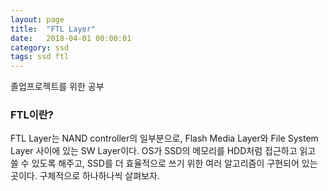 ```yaml
---
layout: page
title:  "FTL Layer"
date:   2018-04-01 00:00:01
category: ssd
tags: ssd ftl
---
```


졸업프로젝트를 위한 공부

<!-- more -->

### FTL이란?

FTL Layer는 NAND controller의 일부분으로, Flash Media Layer와 File System Layer 사이에 있는 SW Layer이다. OS가 SSD의 메모리를 HDD처럼 접근하고 읽고 쓸 수 있도록 해주고, SSD를 더 효율적으로 쓰기 위한 여러 알고리즘이 구현되어 있는 곳이다. 구체적으로 하나하나씩 살펴보자.
